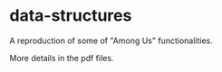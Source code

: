 # data-structures

A reproduction of some of "Among Us" functionalities.

More details in the pdf files.
